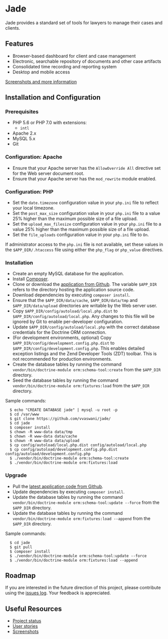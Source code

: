 # Jade

Jade provides a standard set of tools for lawyers to manage their cases and clients.

## Features

 * Browser-based dashboard for client and case management
 * Electronic, searchable repository of documents and other case artifacts
 * Consolidated time recording and reporting system
 * Desktop and mobile access

[Screenshots and more information](https://www.slideshare.net/vvaswani/jade-10-2017-80571396)

## Installation and Configuration

### Prerequisites

 * PHP 5.6 or PHP 7.0 with extensions:
   * `intl`
 * Apache 2.x
 * MySQL 5.x
 * Git

### Configuration: Apache

  * Ensure that your Apache server has the `AllowOverride All` directive set for the Web server document root.
  * Ensure that your Apache server has the `mod_rewrite` module enabled.

### Configuration: PHP

  * Set the `date.timezone` configuration value in your `php.ini` file to reflect your local timezone.
  * Set the `post_max_size` configuration value in your `php.ini` file to a value 25% higher than the maximum possible size of a file upload.
  * Set the `upload_max_filesize` configuration value in your `php.ini` file to a value 25% higher than the maximum possible size of a file upload.
  * Set the `file_uploads` configuration value in your `php.ini` file to `On`.

If administrator access to the `php.ini` file is not available, set these values in the `$APP_DIR/.htaccess` file using either the `php_flag` or `php_value` directives.

### Installation

  * Create an empty MySQL database for the application.
  * Install [Composer](http://getcomposer.org/).
  * Clone or download the [application from Github](https://github.com/vvaswani/jade/). The variable `$APP_DIR` refers to the directory hosting the application source code.
  * Download dependencies by executing `composer install`.
  * Ensure that the `$APP_DIR/data/cache`, `$APP_DIR/data/tmp` and `$APP_DIR/data/upload` directories are writable by the Web server user.
  * Copy `$APP_DIR/config/autoload/local.php.dist` to `$APP_DIR/config/autoload/local.php`. Any changes to this file will be ignored by Git to enable per-developer configuration.
  * Update `$APP_DIR/config/autoload/local.php` with the correct database credentials for the Doctrine ORM connection.
  * (For development environments, optional) Copy `$APP_DIR/config/development.config.php.dist` to `$APP_DIR/config/development.config.php`. This enables detailed exception listings and the Zend Developer Tools (ZDT) toolbar. This is not recommended for production environments.
  * Create the database tables by running the command `vendor/bin/doctrine-module orm:schema-tool:create` from the `$APP_DIR` directory.
  * Seed the database tables by running the command `vendor/bin/doctrine-module orm:fixtures:load` from the `$APP_DIR` directory.

Sample commands:

      $ echo "CREATE DATABASE jade" | mysql -u root -p
      $ cd /var/www
      $ git clone https://github.com/vvaswani/jade/
      $ cd jade
      $ composer install
      $ chown -R www-data data/tmp
      $ chown -R www-data data/cache
      $ chown -R www-data data/upload
      $ cp config/autoload/local.php.dist config/autoload/local.php
      $ cp config/autoload/development.config.php.dist config/autoload/development.config.php
      $ ./vendor/bin/doctrine-module orm:schema-tool:create
      $ ./vendor/bin/doctrine-module orm:fixtures:load

### Upgrade

  * Pull the [latest application code from Github](https://github.com/vvaswani/jade/).
  * Update dependencies by executing `composer install`.
  * Update the database tables by running the command `vendor/bin/doctrine-module orm:schema-tool:update --force` from the `$APP_DIR` directory.
  * Update the database tables by running the command `vendor/bin/doctrine-module orm:fixtures:load --append` from the `$APP_DIR` directory.

Sample commands:

      $ cd jade
      $ git pull
      $ composer install
      $ ./vendor/bin/doctrine-module orm:schema-tool:update --force
      $ ./vendor/bin/doctrine-module orm:fixtures:load --append

## Roadmap
If you are interested in the future direction of this project, please contribute using the [issues log](https://github.com/vvaswani/jade/issues). Your feedback is appreciated.

## Useful Resources
 * [Project status](https://waffle.io/vvaswani/jade)
 * [User stories](https://github.com/vvaswani/jade/issues?q=is%3Aopen+is%3Aissue+label%3Astory)
 * [Screenshots](https://www.slideshare.net/vvaswani/jade-10-2017-80571396)
 
 
